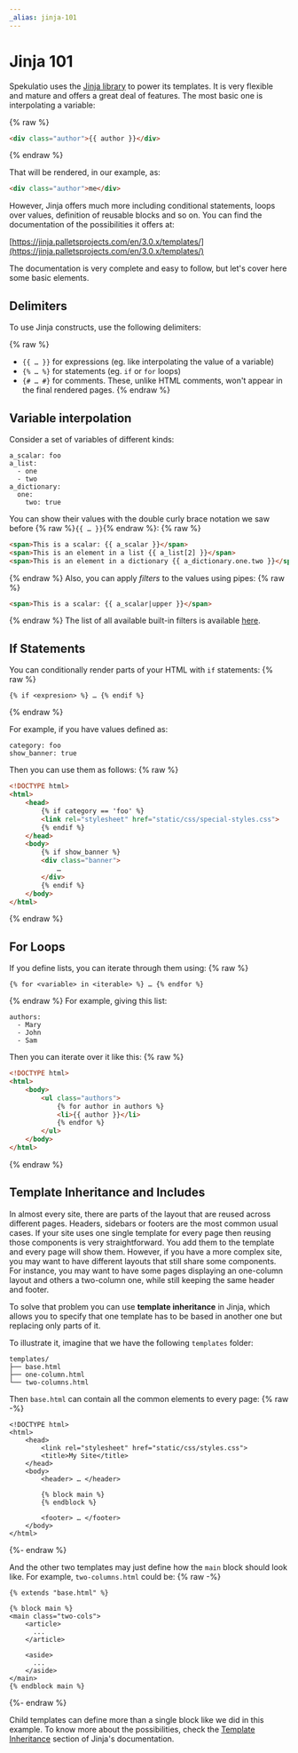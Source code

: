 ```yaml
---
_alias: jinja-101
---
```


Jinja 101
=========

Spekulatio uses the [Jinja library](https://jinja.palletsprojects.com/) to power
its templates. It is very flexible and mature and offers a great deal of
features. The most basic one is interpolating a variable:

{% raw %}
```html
<div class="author">{{ author }}</div>
```
{% endraw %}

That will be rendered, in our example, as:
```html
<div class="author">me</div>
```

However, Jinja offers much more including conditional statements, loops over
values, definition of reusable blocks and so on. You can find the documentation
of the possibilities it offers at:

[https://jinja.palletsprojects.com/en/3.0.x/templates/](https://jinja.palletsprojects.com/en/3.0.x/templates/)

The documentation is very complete and easy to follow, but let's cover here some
basic elements.

Delimiters
----------

To use Jinja constructs, use the following delimiters:

{% raw %}
* `{{ … }}` for expressions (eg. like interpolating the value of a variable)
* `{% … %}` for statements (eg. `if` or `for` loops)
* `{# … #}` for comments. These, unlike HTML comments, won't appear in the final
  rendered pages.
{% endraw %}

Variable interpolation
----------------------

Consider a set of variables of different kinds:
```
a_scalar: foo
a_list:
  - one
  - two
a_dictionary:
  one:
    two: true
```
You can show their values with the double curly brace notation we saw before
{% raw %}`{{ … }}`{% endraw %}:
{% raw %}
```html
<span>This is a scalar: {{ a_scalar }}</span>
<span>This is an element in a list {{ a_list[2] }}</span>
<span>This is an element in a dictionary {{ a_dictionary.one.two }}</span>
```
{% endraw %}
Also, you can apply _filters_ to the values using pipes:
{% raw %}
```html
<span>This is a scalar: {{ a_scalar|upper }}</span>
```
{% endraw %}
The list of all available built-in filters is available
[here](https://jinja.palletsprojects.com/en/3.0.x/templates/#list-of-builtin-filters).

If Statements
-------------

You can conditionally render parts of your HTML with `if` statements:
{% raw %}
```
{% if <expresion> %} … {% endif %}
```
{% endraw %}

For example, if you have values defined as:
```
category: foo
show_banner: true
```
Then you can use them as follows:
{% raw %}
```html
<!DOCTYPE html>
<html>
    <head>
        {% if category == 'foo' %}
        <link rel="stylesheet" href="static/css/special-styles.css">
        {% endif %}
    </head>
    <body>
        {% if show_banner %}
        <div class="banner">
            …
        </div>
        {% endif %}
    </body>
</html>
```
{% endraw %}

For Loops
---------

If you define lists, you can iterate through them using:
{% raw %}
```
{% for <variable> in <iterable> %} … {% endfor %}
```
{% endraw %}
For example, giving this list:
```
authors:
  - Mary
  - John
  - Sam
```
Then you can iterate over it like this:
{% raw %}
```html
<!DOCTYPE html>
<html>
    <body>
        <ul class="authors">
            {% for author in authors %}
            <li>{{ author }}</li>
            {% endfor %}
        </ul>
    </body>
</html>
```
{% endraw %}

Template Inheritance and Includes
---------------------------------

In almost every site, there are parts of the layout that are reused across
different pages. Headers, sidebars or footers are the most common usual cases.
If your site uses one single template for every page then reusing those
components is very straightforward. You add them to the template and every page
will show them. However, if you have a more complex site, you may want to have
different layouts that still share some components. For instance, you may want
to have some pages displaying an one-column layout and others a two-column one,
while still keeping the same header and footer.

To solve that problem you can use **template inheritance** in Jinja, which
allows you to specify that one template has to be based in another one but
replacing only parts of it.

To illustrate it, imagine that we have the following `templates` folder:

    templates/
    ├── base.html
    ├── one-column.html
    └── two-columns.html

Then `base.html` can contain all the common elements to every page:
{% raw -%}
```
<!DOCTYPE html>
<html>
    <head>
        <link rel="stylesheet" href="static/css/styles.css">
        <title>My Site</title>
    </head>
    <body>
        <header> … </header>

        {% block main %}
        {% endblock %}

        <footer> … </footer>
    </body>
</html>
```
{%- endraw %}

And the other two templates may just define how the `main` block should look
like. For example, `two-columns.html` could be:
{% raw -%}
```
{% extends "base.html" %}

{% block main %}
<main class="two-cols">
    <article>
      ...
    </article>

    <aside>
      ...
    </aside>
</main>
{% endblock main %}
```
{%- endraw %}

Child templates can define more than a single block like we did in this example.
To know more about the possibilities, check the [Template
Inheritance](https://jinja.palletsprojects.com/en/3.0.x/templates/#template-inheritance)
section of Jinja's documentation.

